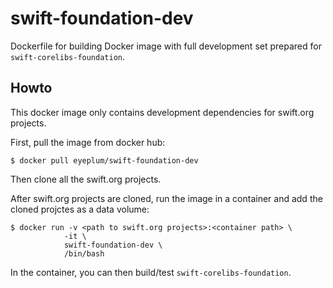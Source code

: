 # swift-foundation-dev
Dockerfile for building Docker image with full development set prepared for `swift-corelibs-foundation`.

## Howto
This docker image only contains development dependencies for swift.org projects.

First, pull the image from docker hub:

```
$ docker pull eyeplum/swift-foundation-dev
``` 

Then clone all the swift.org projects.

After swift.org projects are cloned, run the image in a container and add the cloned projctes as a data volume:

```
$ docker run -v <path to swift.org projects>:<container path> \
			-it \ 
			swift-foundation-dev \
			/bin/bash 
```

In the container, you can then build/test `swift-corelibs-foundation`.
